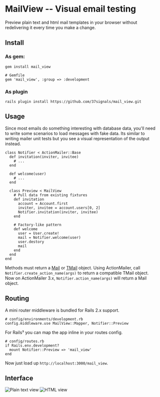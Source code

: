 MailView -- Visual email testing
================================

Preview plain text and html mail templates in your browser without redelivering it every time you make a change.

Install
-------
### As gem:

    gem install mail_view

    # Gemfile
    gem 'mail_view', :group => :development

### As plugin

    rails plugin install https://github.com/37signals/mail_view.git


Usage
-----

Since most emails do something interesting with database data, you'll need to write some scenarios to load messages with fake data. Its similar to writing mailer unit tests but you see a visual representation of the output instead.

    class Notifier < ActionMailer::Base
      def invitation(inviter, invitee)
        # ...
      end

      def welcome(user)
        # ...
      end

      class Preview < MailView
        # Pull data from existing fixtures
        def invitation
          account = Account.first
          inviter, invitee = account.users[0, 2]
          Notifier.invitation(inviter, invitee)
        end

        # Factory-like pattern
        def welcome
          user = User.create!
          mail = Notifier.welcome(user)
          user.destory
          mail
        end
      end
    end

Methods must return a [Mail][1] or [TMail][2] object. Using ActionMailer, call `Notifier.create_action_name(args)` to return a compatible TMail object. Now on ActionMailer 3.x, `Notifier.action_name(args)` will return a Mail object.

Routing
-------

A mini router middleware is bundled for Rails 2.x support.

    # config/environments/development.rb
    config.middleware.use MailView::Mapper, Notifier::Preview

For Rails³ you can map the app inline in your routes config.

    # config/routes.rb
    if Rails.env.development?
      mount Notifier::Preview => 'mail_view'
    end

Now just load up `http://localhost:3000/mail_view`.

Interface
---------

![Plain text view](http://img18.imageshack.us/img18/1066/plaintext.png)
![HTML view](http://img269.imageshack.us/img269/2944/htmlz.png)


[1]: http://github.com/mikel/mail
[2]: http://github.com/mikel/tmail
